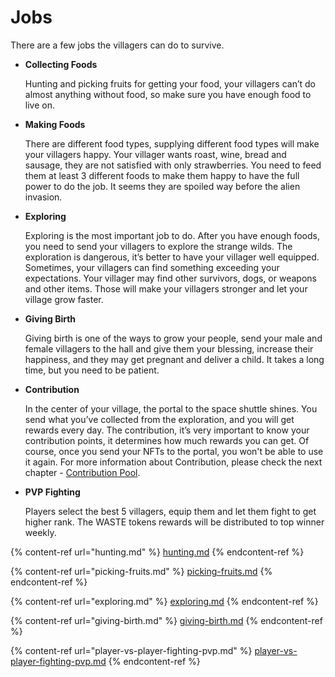 # Jobs



There are a few jobs the villagers can do to survive.

*   **Collecting Foods**

    Hunting and picking fruits for getting your food, your villagers can’t do almost anything without food, so make sure you have enough food to live on.
*   **Making Foods**&#x20;

    There are different food types, supplying different food types will make your villagers happy. Your villager wants roast, wine, bread and sausage, they are not satisfied with only strawberries. You need to feed them at least 3 different foods to make them happy to have the full power to do the job. It seems they are spoiled way before the alien invasion.&#x20;
*   **Exploring**

    Exploring is the most important job to do. After you have enough foods, you need to send your villagers to explore the strange wilds. The exploration is dangerous, it’s better to have your villager well equipped. Sometimes, your villagers can find something exceeding your expectations. Your villager may find other survivors,  dogs, or weapons and other items. Those will make your villagers stronger and let your village grow faster.
*   **Giving Birth**&#x20;

    Giving birth is one of the ways to grow your people, send your male and female villagers to the hall and give them your blessing, increase their happiness, and they may get pregnant and deliver a child. It takes a long time, but you need to be patient.
*   **Contribution**

    In the center of your village, the portal to the space shuttle shines. You send what you’ve collected from the exploration, and you will get rewards every day. The contribution, it’s very important to know your contribution points, it determines how much rewards you can get. Of course, once you send your NFTs to the portal, you won't be able to use it again. For more information about Contribution, please check the next chapter - [Contribution Pool](../contribution-pool/).
*   **PVP Fighting**

    Players select the best 5 villagers, equip them and let them fight to get higher rank. The WASTE tokens rewards will be distributed to top winner weekly.

{% content-ref url="hunting.md" %}
[hunting.md](hunting.md)
{% endcontent-ref %}

{% content-ref url="picking-fruits.md" %}
[picking-fruits.md](picking-fruits.md)
{% endcontent-ref %}

{% content-ref url="exploring.md" %}
[exploring.md](exploring.md)
{% endcontent-ref %}

{% content-ref url="giving-birth.md" %}
[giving-birth.md](giving-birth.md)
{% endcontent-ref %}

{% content-ref url="player-vs-player-fighting-pvp.md" %}
[player-vs-player-fighting-pvp.md](player-vs-player-fighting-pvp.md)
{% endcontent-ref %}
